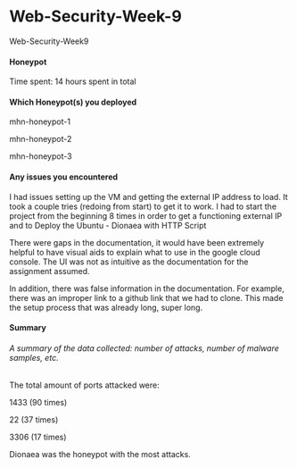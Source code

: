 # Web-Security-Week-9

Web-Security-Week9

#### Honeypot

Time spent: 14 hours spent in total

#### Which Honeypot(s) you deployed

mhn-honeypot-1

mhn-honeypot-2

mhn-honeypot-3

#### Any issues you encountered

I had issues setting up the VM and getting the external IP address to load.
It took a couple tries (redoing from start) to get it to work. I had to start the project from the beginning 8 times in order to get a functioning external IP and to Deploy the Ubuntu - Dionaea with HTTP Script

There were gaps in the documentation, it would have been extremely helpful to have visual aids to explain what to use in the google cloud console. The UI was not as intuitive as the documentation for the assignment assumed.

In addition, there was false information in the documentation. For example, there was an improper link to a github link that we had to clone. This made the setup process that was already long, super long.

#### Summary

###### A summary of the data collected: number of attacks, number of malware samples, etc.

The total amount of ports attacked were:

1433 (90 times)

22 (37 times)

3306 (17 times)

Dionaea was the honeypot with the most attacks.
